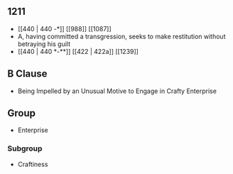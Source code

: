 ## 1211
- [[440 | 440 -*]] [[988]] [[1087]] 
- A, having committed a transgression, seeks to make restitution without betraying his guilt
- [[440 | 440 *-**]] [[422 | 422a]] [[1239]] 

## B Clause
- Being Impelled by an Unusual Motive to Engage in Crafty Enterprise

## Group
- Enterprise

### Subgroup
- Craftiness

